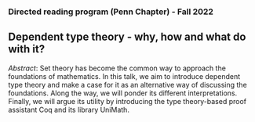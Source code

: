 ### Directed reading program (Penn Chapter) - Fall 2022

## Dependent type theory - why, how and what do with it?

_Abstract_: Set theory has become the common way to approach the foundations of mathematics. In this talk, we aim to introduce dependent type theory and make a case for it as an alternative way of discussing the foundations.  Along the way, we will ponder its different interpretations. Finally, we will argue its utility by introducing the type theory-based proof assistant Coq and its library UniMath.


